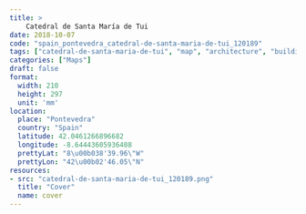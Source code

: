 ```yaml
---
title: > 
    Catedral de Santa María de Tui
date: 2018-10-07
code: "spain_pontevedra_catedral-de-santa-maria-de-tui_120189"
tags: ["catedral-de-santa-maria-de-tui", "map", "architecture", "buildings", "Pontevedra", "Spain"]
categories: ["Maps"]
draft: false
format:
  width: 210
  height: 297
  unit: 'mm'
location:
  place: "Pontevedra"
  country: "Spain"
  latitude: 42.0461266896682
  longitude: -8.64443605936408
  prettyLat: "8\u00b038'39.96\"W"
  prettyLon: "42\u00b02'46.05\"N"
resources:
- src: "catedral-de-santa-maria-de-tui_120189.png"
  title: "Cover"
  name: cover
---
```

